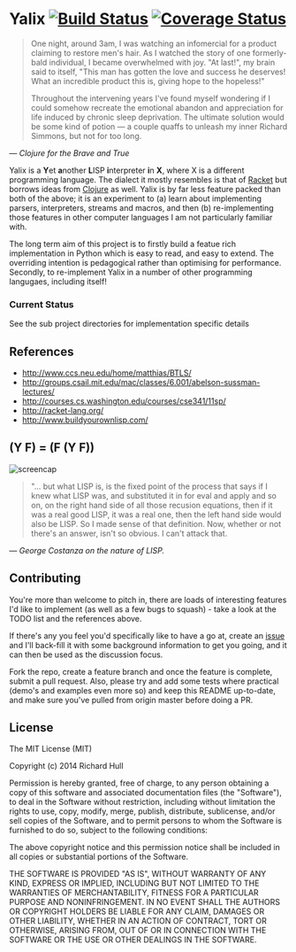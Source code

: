 # Yalix [![Build Status](https://secure.travis-ci.org/rm-hull/yalix.svg)](http://travis-ci.org/rm-hull/yalix) [![Coverage Status](https://img.shields.io/coveralls/rm-hull/yalix.svg)](https://coveralls.io/r/rm-hull/yalix)


> One night, around 3am, I was watching an infomercial for a product
> claiming to restore men's hair. As I watched the story of one
> formerly-bald individual, I became overwhelmed with joy. "At last!",
> my brain said to itself, "This man has gotten the love and success
> he deserves! What an incredible product this is, giving hope to the
> hopeless!"
>
> Throughout the intervening years I've found myself wondering if I
> could somehow recreate the emotional abandon and appreciation for
> life induced by chronic sleep deprivation. The ultimate solution
> would be some kind of potion — a couple quaffs to unleash my inner
> Richard Simmons, but not for too long.

— _Clojure for the Brave and True_

Yalix is a **Y**et **a**nother **L**ISP **i**nterpreter **i**n **X**, where X
is a different programming language. The dialect it mostly
resembles is that of [Racket](http://racket-lang.org/) but borrows
ideas from [Clojure](http://clojure.org/) as well. Yalix is by far
less feature packed than both of the above; it is an experiment to
(a) learn about implementing parsers, interpreters, streams and macros,
and then (b) re-implementing those features in other computer
languages I am not particularly familiar with.

The long term aim of this project is to firstly build a featue rich
implementation in Python which is easy to read, and easy to extend.
The overriding intention is pedagogical rather than optimising for
performance. Secondly, to re-implement Yalix in a number of other
programming langugaes, including itself!

### Current Status

See the sub project directories for implementation specific details

## References

* http://www.ccs.neu.edu/home/matthias/BTLS/
* http://groups.csail.mit.edu/mac/classes/6.001/abelson-sussman-lectures/
* http://courses.cs.washington.edu/courses/cse341/11sp/
* http://racket-lang.org/
* http://www.buildyourownlisp.com/

## (Y F) = (F (Y F))

![screencap](https://raw.github.com/rm-hull/yalix/master/doc/costanza.png)

> "... but what LISP is, is the fixed point of the process that says if I
> knew what LISP was, and substituted it in for eval and apply and so on,
> on the right hand side of all those recusion equations, then if it was
> a real good LISP, it was a real one, then the left hand side would also
> be LISP. So I made sense of that definition. Now, whether or not there's
> an answer, isn't so obvious. I can't attack that.

— _George Costanza on the nature of LISP._

## Contributing

You're more than welcome to pitch in, there are loads of interesting
features I'd like to implement (as well as a few bugs to squash) - take a
look at the TODO list and the references above.

If there's any you feel you'd specifically like to have a go at, create an
[issue](https://github.com/rm-hull/yallic/issues/new) and I'll back-fill it
with some background information to get you going, and it can then be used as
the discussion focus.

Fork the repo, create a feature branch and once the feature is complete, submit
a pull request. Also, please try and add some tests where practical (demo's and
examples even more so) and keep this README up-to-date, and make sure you've pulled
from origin master before doing a PR.

## License

The MIT License (MIT)

Copyright (c) 2014 Richard Hull

Permission is hereby granted, free of charge, to any person obtaining a copy of
this software and associated documentation files (the "Software"), to deal in
the Software without restriction, including without limitation the rights to
use, copy, modify, merge, publish, distribute, sublicense, and/or sell copies of
the Software, and to permit persons to whom the Software is furnished to do so,
subject to the following conditions:

The above copyright notice and this permission notice shall be included in all
copies or substantial portions of the Software.

THE SOFTWARE IS PROVIDED "AS IS", WITHOUT WARRANTY OF ANY KIND, EXPRESS OR
IMPLIED, INCLUDING BUT NOT LIMITED TO THE WARRANTIES OF MERCHANTABILITY, FITNESS
FOR A PARTICULAR PURPOSE AND NONINFRINGEMENT. IN NO EVENT SHALL THE AUTHORS OR
COPYRIGHT HOLDERS BE LIABLE FOR ANY CLAIM, DAMAGES OR OTHER LIABILITY, WHETHER
IN AN ACTION OF CONTRACT, TORT OR OTHERWISE, ARISING FROM, OUT OF OR IN
CONNECTION WITH THE SOFTWARE OR THE USE OR OTHER DEALINGS IN THE SOFTWARE.
